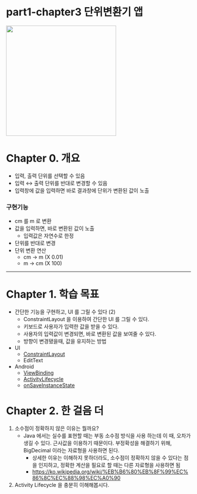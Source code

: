 # part1-chapter3 단위변환기 앱

<img src="https://user-images.githubusercontent.com/24618293/197349015-7c77770c-1661-4780-8fde-34a00118e34e.gif" width="300">

# Chapter 0. 개요

- 입력, 출력 단위를 선택할 수 있음
- 입력 ↔ 출력 단위를 반대로 변경할 수 있음
- 입력창에 값을 입력하면 바로 결과창에 단위가 변환된 값이 노출

### 구현기능

- cm 를 m 로 변환
- 값을 입력하면, 바로 변환된 값이 노출
    - 입력값은 자연수로 한정
- 단위를 반대로 변경
- 단위 변환 연산
    - cm → m (X 0.01)
    - m → cm (X 100)

---

# Chapter 1. 학습 목표

- 간단한 기능을 구현하고, UI 를 그릴 수 있다 (2)
    - ConstraintLayout 을 이용하여 간단한 UI 를 그릴 수 있다.
    - 키보드로 사용자가 입력한 값을 받을 수 있다.
    - 사용자의 입력값이 변경되면, 바로 변환된 값을 보여줄 수 있다.
    - 방향이 변경됐을때, 값을 유지하는 방법
- UI
    - [ConstraintLayout](https://developer.android.com/training/constraint-layout?hl=ko)
    - EditText
- Android
    - [ViewBinding](https://developer.android.com/topic/libraries/view-binding)
    - [ActivityLifecycle](https://developer.android.com/guide/components/activities/activity-lifecycle)
    - [onSaveInstanceState](https://developer.android.com/guide/components/activities/activity-lifecycle?hl=ko#save-simple,-lightweight-ui-state-using-onsaveinstancestate)
   
# Chapter 2. 한 걸음 더

1. 소수점이 정확하지 않은 이유는 뭘까요?
    - Java 에서는 실수를 표현할 때는 부동 소수점 방식을 사용 하는데 이 때, 오차가 생길 수 있다. 근사값을 이용하기 때문이다. 부정확성을 해결하기 위해, BigDecimal 이라는 자료형을 사용하면 된다.
        - 상세한 이유는 이해하지 못하더라도, 소수점이 정확하지 않을 수 있다는 점을 인지하고, 정확한 계산을 필요로 할 때는 다른 자료형을 사용하면 됨
        - https://ko.wikipedia.org/wiki/%EB%B6%80%EB%8F%99%EC%86%8C%EC%88%98%EC%A0%90
2. Activity Lifecycle 을 충분히 이해해봅시다.
